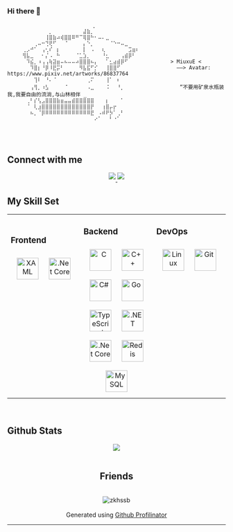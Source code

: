 ### Hi there 👋

```hi
  ⠀⠀⠀⠀⠀⠀⠀⠀⠀⠀⠀⠀⠀⠀⠀⠀⠀⠀⠀⠀⠀⡀⠀⠀⠀⠀⠀⠀⠀⠀⠀⠀⠀⠀⠀
⠀⠀⠀⠀⠀⠀⠀⠀⠀⠀⠀⡀⠀⠀⠀⠀⠀⠀⠀⠀⣼⣷⡀⠀⠀⠀⠀⠀⠀⠀⠀⠀⠀⠀⠀
⠀⠀⠀⠀⠀⠀⠀⠀⠀⠀⢸⣿⣷⠴⢾⣿⣿⠿⠛⠉⢿⣿⠓⠂⠤⠄⣀⠀⠀⠀⠀⠀⠀⠀⠀
⠀⠀⠀⠀⠀⠀⠀⢀⠤⠒⢙⢟⠋⠀⠀⠈⠀⠀⠀⠀⡄⠑⡀⠀⠀⠀⠀⠈⠑⠒⠤⣀⠀⠀⠀
⠀⠀⠀⠀⢀⡠⠚⠁⠀⢠⢂⠎⠀⡆⠀⠀⠀⠀⠀⠀⡇⠀⠠⠀⠀⢆⠀⠀⠀⠀⠀⠀⣩⣶⠆
⠀⠀⠀⠀⢻⣧⣀⠀⠀⠂⡌⠠⠀⠓⠀⠀⠀⠀⠈⣁⣱⡀⠀⠀⠀⠘⣂⠀⠀⠀⢠⣾⡿⠃⠀            
⠀⠀⠀⠀⠀⠹⣮⡀⠰⢠⢠⢷⣽⣶⠤⠦⠤⠤⠴⣿⣿⣿⠦⡄⠀⠀⠁⣂⣴⣾⡿⠋⠀⠀⠀          > MiuxuE <
⠀⠀⠀⠀⠀⠀⠹⣿⡆⠘⡿⠸⣟⡭⠃⠀⠀⠀⠀⠻⣧⣯⠋⡊⠀⠀⢸⣿⣿⠋⠀⠀⠀⠀⠀            ——> Avatar: https://www.pixiv.net/artworks/86837764
⠀⠀⠀⠀⠀⠀⠀⢹⠇⠀⠘⠄⠈⠀⠀⠀⠀⠀⠀⠀⠀⢀⠍⠀⠀⠀⢸⠁⠀⠆⠀⠀⠀⠀⠀             
⠀⠀⠀⠀⠀⠀⢠⢻⡀⠰⣣⠀⠀⠀⠀⠈⠀⠀⠀⠀⠀⠠⣀⠀⠀⠀⠨⠀⠀⠘⡀⠀⠀⠀⠀             “不要用矿泉水瓶装我,我要自由的流淌,与山林相伴 _
⠀⠀⠀⠀⠀⢀⠃⡎⢣⣠⣿⣿⣿⣷⣶⣤⣤⣾⣿⣿⣿⣿⣿⠀⠀⠀⡆⠀⠀⠀⠁⠀⠀⠀⠀
⠀⠀⠀⠀⠀⠈⠀⢇⣰⣿⣿⣿⣿⣿⣿⣿⣿⣿⣿⣿⣿⣿⡟⠀⠀⢰⣿⡤⡖⠀⠀⠀⠀⠀⠀
⠀⠀⠀⠀⠀⠀⠦⡀⠈⡿⠿⠿⠿⠿⠿⠿⠿⠿⠿⠿⠿⠿⣟⠀⠠⠾⠟⡳⠁⢀⠃⠀⠀⠀⠀
⠀⠀⠀⠀⠀⠀⠀⠀⠀⠀⠀⠀⠀⠀⠀⠀⠀⠀⠀⠀⠀⠀⠀⠔⠁⠀⠀⠃⠐⠁⠀⠀⠀⠀
⠀
```
<!--
**zkhssb/zkhssb** is a ✨ _special_ ✨ repository because its `README.md` (this file) appears on your GitHub profile.

Here are some ideas to get you started:

- 🔭 I’m currently working on ...
- 🌱 I’m currently learning ...
- 👯 I’m looking to collaborate on ...
- 🤔 I’m looking for help with ...
- 💬 Ask me about ...
- 📫 How to reach me: ...
- 😄 Pronouns: ...
- ⚡ Fun fact: ...
--> 

<br/>  

## Connect with me  
<div align="center">
<a href="https://space.bilibili.com/107913373" target="_blank">
<img src=https://img.shields.io/badge/bilibili-临空小贱-%2324292e.svg?&style=for-the-badge&logo=BILIBILI&logoColor=white%20alt=BILIBILI-2 style="margin-bottom: 5px;" />
</a>  
<a href="https://space.bilibili.com/3493297012082914" target="_blank">
<img src=https://img.shields.io/badge/bilibili-野生的矿泉水-%2324292e.svg?&style=for-the-badge&logo=BILIBILI&logoColor=white%20alt=BILIBILI-2 style="margin-bottom: 5px;" />
</a>  
 
</div>  

## My Skill Set  
<table align="center"><tr><td valign="top" width="33%"> 



### Frontend  
<div align="center">  
<a href="https://docs.microsoft.com/en-us/dotnet/desktop/wpf/xaml/" target="_blank"><img style="margin: 10px" src="https://profilinator.rishav.dev/skills-assets/xaml.png" alt="XAML" height="50" /></a>  
<a href="https://dotnet.microsoft.com/download" target="_blank"><img style="margin: 10px" src="https://profilinator.rishav.dev/skills-assets/dotnetcore.png" alt=".Net Core" height="50" /></a>  
</div>

</td><td valign="top" width="33%">



### Backend  
<div align="center">  
<a href="https://www.cprogramming.com/" target="_blank"><img style="margin: 10px" src="https://profilinator.rishav.dev/skills-assets/c-original.svg" alt="C" height="50" /></a>  
<a href="https://www.cplusplus.com/" target="_blank"><img style="margin: 10px" src="https://profilinator.rishav.dev/skills-assets/cplusplus-original.svg" alt="C++" height="50" /></a>  
<a href="https://docs.microsoft.com/en-us/dotnet/csharp/" target="_blank"><img style="margin: 10px" src="https://profilinator.rishav.dev/skills-assets/csharp-original.svg" alt="C#" height="50" /></a>  
<a href="https://go.dev/" target="_blank"><img style="margin: 10px" src="https://profilinator.rishav.dev/skills-assets/go-original.svg" alt="Go" height="50" /></a>  
<a href="https://www.typescriptlang.org/" target="_blank"><img style="margin: 10px" src="https://profilinator.rishav.dev/skills-assets/typescript-original.svg" alt="TypeScript" height="50" /></a>  
<a href="https://dotnet.microsoft.com/download/dotnet-framework" target="_blank"><img style="margin: 10px" src="https://profilinator.rishav.dev/skills-assets/dot-net-original-wordmark.svg" alt=".NET" height="50" /></a>  
<a href="https://dotnet.microsoft.com/download" target="_blank"><img style="margin: 10px" src="https://profilinator.rishav.dev/skills-assets/dotnetcore.png" alt=".Net Core" height="50" /></a>  
<a href="https://redis.io/" target="_blank"><img style="margin: 10px" src="https://profilinator.rishav.dev/skills-assets/redis-original-wordmark.svg" alt="Redis" height="50" /></a>  
<a href="https://www.mysql.com/" target="_blank"><img style="margin: 10px" src="https://profilinator.rishav.dev/skills-assets/mysql-original-wordmark.svg" alt="MySQL" height="50" /></a>  
</div>

</td><td valign="top" width="33%">



### DevOps  
<div align="center">  
<a href="https://www.linux.org/" target="_blank"><img style="margin: 10px" src="https://profilinator.rishav.dev/skills-assets/linux-original.svg" alt="Linux" height="50" /></a>  
<a href="https://github.com/" target="_blank"><img style="margin: 10px" src="https://profilinator.rishav.dev/skills-assets/git-scm-icon.svg" alt="Git" height="50" /></a>  
</div>

</td></tr></table>  

<br/>  

## Github Stats  
<div align="center"><img src="https://github-readme-stats.vercel.app/api?username=zkhssb&show_icons=true&count_private=true&hide_border=true" align="center" /></div>  


<div align="center">
  <br/>  
  <h2>Friends</h2>
  <br/>  
  <img src="https://count.getloli.com/get/@zkhssb?theme=rule34" alt="zkhssb" />
</div>  

<br/>  

<div align="center">Generated using <a href="https://profilinator.rishav.dev/" target="_blank">Github Profilinator</a></div>

---
